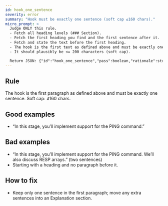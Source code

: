 ```yaml
---
id: hook_one_sentence
severity: error
summary: "Hook must be exactly one sentence (soft cap ≤160 chars)."
micro_prompt: >
  Judge ONLY this rule.
  - Fetch all heading levels (### Section).
  - Fetch the first heading you find and the first sentence after it.
  - Fetch and state the text before the first heading.
  - The hook is the first text as defined above and must be exactly one sentence.
  - It should plausibly be <= 200 characters (soft cap).

  Return JSON: {"id":"hook_one_sentence","pass":boolean,"rationale":string,"suggested_fixes":string[]}
---
```


## Rule
The hook is the first paragraph as defined above and must be exactly one sentence. Soft cap: ≤160 chars.

## Good examples
- “In this stage, you’ll implement support for the PING command.”

## Bad examples
- “In this stage, you’ll implement support for the PING command. We’ll also discuss RESP arrays.” (two sentences)
- Starting with a heading and no paragraph before it.

## How to fix
- Keep only one sentence in the first paragraph; move any extra sentences into an Explanation section.
